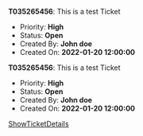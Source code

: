 **T035265456**: This is a test Ticket

 - Priority: **High**
 - Status: **Open**
 - Created By: **John doe**
 - Created On: **2022-01-20 12:00:00**

**T035265456**: This is a test Ticket

 - Priority: **High**
 - Status: **Open**
 - Created By: **John doe**
 - Created On: **2022-01-20 12:00:00**
 
[ShowTicketDetails](show_ticket_details##ticketid)
